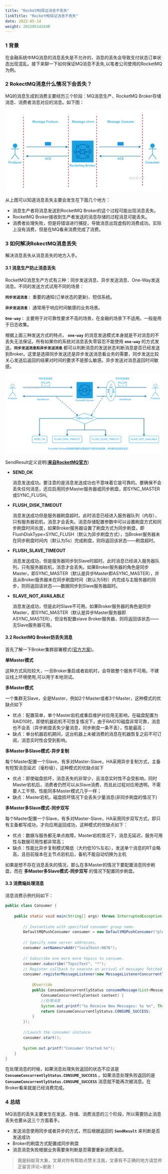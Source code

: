 ```yaml
---
title: "RocketMQ保证消息不丢失"
linkTitle: "RocketMQ保证消息不丢失"
date: 2022-05-14
weight: 202205141648
---
```


### 1 背景

在金融系统中MQ消息的消息丢失是不允许的，消息的丢失会导致支付状态订单状态出现混乱。接下来聊一下如何保证MQ消息不丢失,以笔者公司使用的RocketMQ为例。

### 2 RokectMQ消息什么情况下会丢失？

MQ的消息生成到消费主要经历三个阶段：MQ消息生产、RocketMQ Broker存储消息、消费者消息对应的消息。如下图：

![RocketMQ消息流经的几个关键节点](https://raw.githubusercontent.com/mxsm/picture/main/docs/theory/RocketMQ%E6%B6%88%E6%81%AF%E6%B5%81%E7%BB%8F%E7%9A%84%E5%87%A0%E4%B8%AA%E5%85%B3%E9%94%AE%E8%8A%82%E7%82%B9.png)

从上图可以知道消息丢失主要会发生在下面几个地方：

- 消息生产者将消息发送到RocketMQ Broker的这个过程可能出现消息丢失。
- RocketMQ Broker接收到生产者发送的消息存储的过程消息可能丢失。
- 消费者处理失败，但是将错误进行捕捉，导致消息出现虚假的消费成功。实际上没有消费，但是在MQ看来消费完成了消费。

### 3 如何解决RokectMQ消息丢失

解决消息丢失从消息丢失的地方入手。

#### 3.1 消息生产防止消息丢失

RocketMQ消息生产方式有三种：同步发送消息、异步发送消息、One-Way发送消息。不同的发送方式试用不同的场景：

**`同步发送消息：`** 重要的通知(订单状态的更新)、短信系统。

**`异步发送消息：`** 通常用于响应时间敏感的业务场景。

**`One-way：`** 主要用于对可靠性要求不高的场景，在金融的场景下不适用。一般是用于日志收集。

根据上面三种发送方式的特点， **`one-way`** 的消息发送模式本身就是不对消息的不丢失无法保证。所有如果你的系统对消息丢失零容忍不能使用 **`one-way`** 的方式发送。**`同步发送消息和异步发送消息`** 都可以判断消息的发送状态判断消息是否已经发送到Broker。这里是选择同步发送还是异步发送消息看业务的需要，同步发送比较关心发送后返回的结果对时间的要求不是那么敏感。异步发送对消息返回时间敏感。

![RocketMQ发送消息不丢失流程](https://raw.githubusercontent.com/mxsm/picture/main/docs/theory/RocketMQ%E5%8F%91%E9%80%81%E6%B6%88%E6%81%AF%E4%B8%8D%E4%B8%A2%E5%A4%B1%E6%B5%81%E7%A8%8B.png)

SendResult定义说明(**[来自RocketMQ官方](https://github.com/apache/rocketmq/blob/develop/docs/cn/best_practice.md)**)

- **SEND_OK**

  消息发送成功。要注意的是消息发送成功也不意味着它是可靠的。要确保不会丢失任何消息，还应启用同步Master服务器或同步刷盘，即SYNC_MASTER或SYNC_FLUSH。

- **FLUSH_DISK_TIMEOUT**

  消息发送成功但是服务器刷盘超时。此时消息已经进入服务器队列（内存），只有服务器宕机，消息才会丢失。消息存储配置参数中可以设置刷盘方式和同步刷盘时间长度，如果Broker服务器设置了刷盘方式为同步刷盘，即FlushDiskType=SYNC_FLUSH（默认为异步刷盘方式），当Broker服务器未在同步刷盘时间内（默认为5s）完成刷盘，则将返回该状态——刷盘超时。

- **FLUSH_SLAVE_TIMEOUT**

  消息发送成功，但是服务器同步到Slave时超时。此时消息已经进入服务器队列，只有服务器宕机，消息才会丢失。如果Broker服务器的角色是同步Master，即SYNC_MASTER（默认是异步Master即ASYNC_MASTER），并且从Broker服务器未在同步刷盘时间（默认为5秒）内完成与主服务器的同步，则将返回该状态——数据同步到Slave服务器超时。

- **SLAVE_NOT_AVAILABLE**

  消息发送成功，但是此时Slave不可用。如果Broker服务器的角色是同步Master，即SYNC_MASTER（默认是异步Master服务器即ASYNC_MASTER），但没有配置slave Broker服务器，则将返回该状态——无Slave服务器可用。

#### 3.2 RocketMQ Broker防丢失消息

首先了解一下Broker集群部署模式([官方方案](https://github.com/apache/rocketmq/blob/develop/docs/cn/operation.md))。

**单Master模式**

这种方式风险较大，一旦Broker重启或者宕机时，会导致整个服务不可用。不建议线上环境使用,可以用于本地测试。

**多Master模式**

 一个集群无Slave，全是Master，例如2个Master或者3个Master，这种模式的优缺点如下

- 优点：配置简单，单个Master宕机或重启维护对应用无影响，在磁盘配置为RAID10时，即使机器宕机不可恢复情况下，由于RAID10磁盘非常可靠，消息也不会丢（异步刷盘丢失少量消息，同步刷盘一条不丢），性能最高；
- 缺点：单台机器宕机期间，这台机器上未被消费的消息在机器恢复之前不可订阅，消息实时性会受到影响。

 **多Master多Slave模式-异步复制**

每个Master配置一个Slave，有多对Master-Slave，HA采用异步复制方式，主备有短暂消息延迟（毫秒级），这种模式的优缺点如下

- 优点：即使磁盘损坏，消息丢失的非常少，且消息实时性不会受影响，同时Master宕机后，消费者仍然可以从Slave消费，而且此过程对应用透明，不需要人工干预，性能同多Master模式几乎一样；
- 缺点：Master宕机，磁盘损坏情况下会丢失少量消息(非同步刷盘的情况下)

**多Master多Slave模式-同步双写** 

每个Master配置一个Slave，有多对Master-Slave，HA采用同步双写方式，即只有主备都写成功，才向应用返回成功，这种模式的优缺点如下：

- 优点：数据与服务都无单点故障，Master宕机情况下，消息无延迟，服务可用性与数据可用性都非常高；
- 缺点：性能比异步复制模式略低（大约低10%左右），发送单个消息的RT会略高，且目前版本在主节点宕机后，备机不能自动切换为主机

如果是想不存在消息丢失的情况，那么在多Master的情况下要配置消息同步刷盘，而在 **多Master多Slave模式-同步双写**  的情况下配置同步刷盘。

#### 3.3 消费端处理消息

消息消费示例代码如下：

```java
public class Consumer {

    public static void main(String[] args) throws InterruptedException, MQClientException {

        // Instantiate with specified consumer group name.
        DefaultMQPushConsumer consumer = new DefaultMQPushConsumer("please_rename_unique_group_name");
         
        // Specify name server addresses.
        consumer.setNamesrvAddr("localhost:9876");
        
        // Subscribe one more more topics to consume.
        consumer.subscribe("TopicTest", "*");
        // Register callback to execute on arrival of messages fetched from brokers.
        consumer.registerMessageListener(new MessageListenerConcurrently() {

            @Override
            public ConsumeConcurrentlyStatus consumeMessage(List<MessageExt> msgs,
                ConsumeConcurrentlyContext context) {
                //处理消息
                System.out.printf("%s Receive New Messages: %s %n", Thread.currentThread().getName(), msgs);
                return ConsumeConcurrentlyStatus.CONSUME_SUCCESS;
            }
        });

        //Launch the consumer instance.
        consumer.start();

        System.out.printf("Consumer Started.%n");
    }
}
```

在处理消息的时候，如果消息处理失败返回的状态不应该是 **`ConsumeConcurrentlyStatus.CONSUME_SUCCESS`** 。如果消息处理失败返回的是 **`ConsumeConcurrentlyStatus.CONSUME_SUCCESS`** 消息就不能再次被消息。在Broker看来就是已经消费完成。

### 4 总结

MQ消息的丢失主要发生在发送、存储、消费消息的三个阶段，所以需要防止消息丢失也要从这三个方面着手。

- 发送消息使用同步或者异步的方式，然后根据返回的 **`SendResult`** 来判断是否发送成功
- Broker的刷盘方式配置成同步刷盘
- 消息消息失败根据业务需要来判断是否需要重新消费消息。

> 我是蚂蚁背大象，文章对你有帮助点赞关注我，文章有不正确的地方请您斧正留言评论~谢谢！